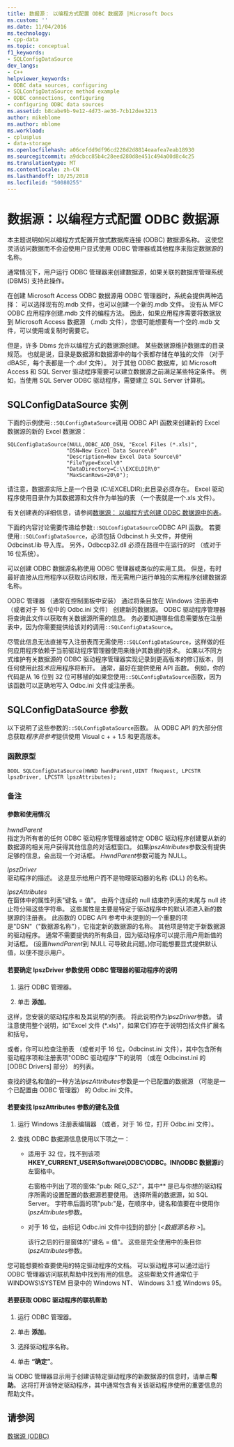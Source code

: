```yaml
---
title: 数据源： 以编程方式配置 ODBC 数据源 |Microsoft Docs
ms.custom: ''
ms.date: 11/04/2016
ms.technology:
- cpp-data
ms.topic: conceptual
f1_keywords:
- SQLConfigDataSource
dev_langs:
- C++
helpviewer_keywords:
- ODBC data sources, configuring
- SQLConfigDataSource method example
- ODBC connections, configuring
- configuring ODBC data sources
ms.assetid: b8cabe9b-9e12-4d73-ae36-7cb12dee3213
author: mikeblome
ms.author: mblome
ms.workload:
- cplusplus
- data-storage
ms.openlocfilehash: a06cefdd9df96cd228d2d8814eaafea7eab18930
ms.sourcegitcommit: a9dcbcc85b4c28eed280d8e451c494a00d8c4c25
ms.translationtype: MT
ms.contentlocale: zh-CN
ms.lasthandoff: 10/25/2018
ms.locfileid: "50080255"
---
```

# <a name="data-source-programmatically-configuring-an-odbc-data-source"></a>数据源：以编程方式配置 ODBC 数据源

本主题说明如何以编程方式配置开放式数据库连接 (ODBC) 数据源名称。 这使您灵活访问数据而不会迫使用户显式使用 ODBC 管理器或其他程序来指定数据源的名称。

通常情况下，用户运行 ODBC 管理器来创建数据源，如果关联的数据库管理系统 (DBMS) 支持此操作。

在创建 Microsoft Access ODBC 数据源用 ODBC 管理器时，系统会提供两种选择： 可以选择现有的.mdb 文件，也可以创建一个新的.mdb 文件。 没有从 MFC ODBC 应用程序创建.mdb 文件的编程方法。 因此，如果应用程序需要将数据放到 Microsoft Access 数据源 （.mdb 文件），您很可能想要有一个空的.mdb 文件，可以使用或复制时需要它。

但是，许多 Dbms 允许以编程方式的数据源创建。 某些数据源维护数据库的目录规范。 也就是说，目录是数据源和数据源中的每个表都存储在单独的文件 （对于 dBASE，每个表都是一个.dbf 文件）。 对于其他 ODBC 数据库，如 Microsoft Access 和 SQL Server 驱动程序需要可以建立数据源之前满足某些特定条件。 例如，当使用 SQL Server ODBC 驱动程序，需要建立 SQL Server 计算机。

##  <a name="_core_sqlconfigdatasource_example"></a> SQLConfigDataSource 实例

下面的示例使用`::SQLConfigDataSource`调用 ODBC API 函数来创建新的 Excel 数据源的新的 Excel 数据源：

```
SQLConfigDataSource(NULL,ODBC_ADD_DSN, "Excel Files (*.xls)",
                   "DSN=New Excel Data Source\0"
                   "Description=New Excel Data Source\0"
                   "FileType=Excel\0"
                   "DataDirectory=C:\\EXCELDIR\0"
                   "MaxScanRows=20\0");
```

请注意，数据源实际上是一个目录 (C:\EXCELDIR);此目录必须存在。 Excel 驱动程序使用目录作为其数据源和文件作为单独的表 （一个表就是一个.xls 文件）。

有关创建表的详细信息，请参阅[数据源： 以编程方式创建 ODBC 数据源中的表](../../data/odbc/data-source-programmatically-creating-a-table-in-an-odbc-data-source.md)。

下面的内容讨论需要传递给参数`::SQLConfigDataSource`ODBC API 函数。 若要使用`::SQLConfigDataSource`，必须包括 Odbcinst.h 头文件，并使用 Odbcinst.lib 导入库。 另外，Odbccp32.dll 必须在路径中在运行的时 （或对于 16 位系统）。

可以创建 ODBC 数据源名称使用 ODBC 管理器或类似的实用工具。 但是，有时最好直接从应用程序以获取访问权限，而无需用户运行单独的实用程序创建数据源名称。

ODBC 管理器 （通常在控制面板中安装） 通过将条目放在 Windows 注册表中 （或者对于 16 位中的 Odbc.ini 文件） 创建新的数据源。 ODBC 驱动程序管理器将查询此文件以获取有关数据源所需的信息。 务必要知道哪些信息需要放在注册表中，因为你需要提供给该对的调用`::SQLConfigDataSource`。

尽管此信息无法直接写入注册表而无需使用`::SQLConfigDataSource`，这样做的任何应用程序依赖于当前驱动程序管理器使用来维护其数据的技术。 如果以不同方式维护有关数据源的 ODBC 驱动程序管理器实现记录到更高版本的修订版本，则任何使用此技术应用程序将断开。 通常，最好在提供使用 API 函数。 例如，你的代码是从 16 位到 32 位可移植的如果您使用`::SQLConfigDataSource`函数，因为该函数可以正确地写入 Odbc.ini 文件或注册表。

##  <a name="_core_sqlconfigdatasource_parameters"></a> SQLConfigDataSource 参数

以下说明了这些参数的`::SQLConfigDataSource`函数。 从 ODBC API 的大部分信息获取*程序员参考*提供使用 Visual c + + 1.5 和更高版本。

###  <a name="_core_function_prototype"></a> 函数原型

```
BOOL SQLConfigDataSource(HWND hwndParent,UINT fRequest, LPCSTR lpszDriver, LPCSTR lpszAttributes);
```

### <a name="remarks"></a>备注

####  <a name="_core_parameters_and_usage"></a> 参数和使用情况

*hwndParent*<br/>
指定为所有者的任何 ODBC 驱动程序管理器或特定 ODBC 驱动程序创建要从新的数据源的相关用户获得其他信息的对话框窗口。 如果*lpszAttributes*参数没有提供足够的信息，会出现一个对话框。 *HwndParent*参数可能为 NULL。

*lpszDriver*<br/>
驱动程序的描述。 这是显示给用户而不是物理驱动器的名称 (DLL) 的名称。

*lpszAttributes*<br/>
在窗体中的属性列表"键名 = 值"。 由两个连续的 null 结束符列表的末尾与 null 终止符分隔这些字符串。 这些属性是主要是特定于驱动程序中的默认项进入新的数据源的注册表。 此函数的 ODBC API 参考中未提到的一个重要的项是"DSN"（"数据源名称"），它指定新的数据源的名称。 其他项是特定于新数据源的驱动程序。 通常不需要提供的所有条目，因为驱动程序可以提示用户用新值的对话框。 (设置*hwndParent*到 NULL 可导致此问题。)你可能想要显式提供默认值，以便不提示用户。

#### <a name="to-determine-the-description-of-a-driver-for-the-lpszdriver-parameter-using-odbc-administrator"></a>若要确定 lpszDriver 参数使用 ODBC 管理器的驱动程序的说明

1. 运行 ODBC 管理器。

1. 单击 **添加**。

这样，您安装的驱动程序和及其说明的列表。 将此说明作为*lpszDriver*参数。 请注意使用整个说明，如"Excel 文件 (*.xls)"，如果它们存在于说明包括文件扩展名和括号。

或者，你可以检查注册表 （或者对于 16 位，Odbcinst.ini 文件），其中包含所有驱动程序项和注册表项"ODBC 驱动程序"下的说明 （或在 Odbcinst.ini 的 [ODBC Drivers] 部分） 的列表。

查找的键名和值的一种方法*lpszAttributes*参数是一个已配置的数据源 （可能是一个已配置由 ODBC 管理器） 的 Odbc.ini 文件。

#### <a name="to-find-keynames-and-values-for-the-lpszattributes-parameter"></a>若要查找 lpszAttributes 参数的键名及值

1. 运行 Windows 注册表编辑器 （或者，对于 16 位，打开 Odbc.ini 文件）。

1. 查找 ODBC 数据源信息使用以下项之一：

   - 适用于 32 位，找不到该项**HKEY_CURRENT_USER\Software\ODBC\ODBC。INI\ODBC 数据源**的左窗格中。

      右窗格中列出了项的窗体:"pub: REG_SZ:*<data source name>*"，其中*<data source name>* 是已与你想的驱动程序所需的设置配置的数据源若要使用。 选择所需的数据源，如 SQL Server。 字符串后面的项"pub:"是，在顺序中，键名和值要在中使用你*lpszAttributes*参数。

   - 对于 16 位，由标记 Odbc.ini 文件中找到的部分 [*\<数据源名称 >*]。

      该行之后的行是窗体的"键名 = 值"。 这些是完全使用中的条目你*lpszAttributes*参数。

您可能想要检查要使用的特定驱动程序的文档。 可以驱动程序可以通过运行 ODBC 管理器访问联机帮助中找到有用的信息。 这些帮助文件通常位于 WINDOWS\SYSTEM 目录中的 Windows NT、 Windows 3.1 或 Windows 95。

#### <a name="to-obtain-online-help-for-your-odbc-driver"></a>若要获取 ODBC 驱动程序的联机帮助

1. 运行 ODBC 管理器。

1. 单击 **添加**。

1. 选择驱动程序名称。

1. 单击 **“确定”**。

当 ODBC 管理器显示用于创建该特定驱动程序的新数据源的信息时，请单击**帮助**。 这将打开该特定驱动程序，其中通常包含有关该驱动程序使用的重要信息的帮助文件。

## <a name="see-also"></a>请参阅

[数据源 (ODBC)](../../data/odbc/data-source-odbc.md)
